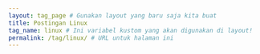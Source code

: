 ```yaml
---
layout: tag_page # Gunakan layout yang baru saja kita buat
title: Postingan Linux
tag_name: linux # Ini variabel kustom yang akan digunakan di layout!
permalink: /tag/linux/ # URL untuk halaman ini
---
```

